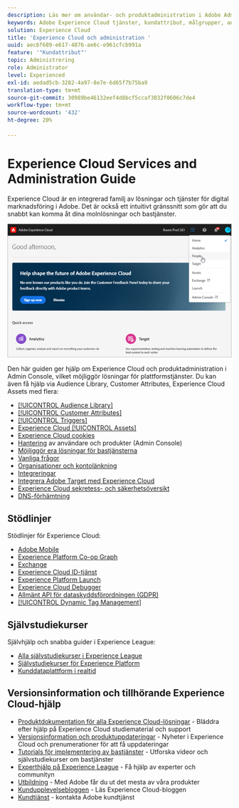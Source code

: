 ```yaml
---
description: Läs mer om användar- och produktadministration i Adobe Admin Console, aktivera lösningar för Experience Cloud och läs mer om Audience Library, Customer Attributes, Experience Cloud Assets med flera.
keywords: Adobe Experience Cloud tjänster, kundattribut, målgrupper, användar- och produktadministration
solution: Experience Cloud
title: 'Experience Cloud och administration '
uuid: aec6f689-e617-4876-ae6c-e961cfcb991a
feature: '"Kundattribut"'
topic: Administrering
role: Administrator
level: Experienced
exl-id: aedad5cb-3282-4a97-8e7e-6d65f7b75ba9
translation-type: tm+mt
source-git-commit: 30989be46132eef4d8bcf5ccaf3032f0606c7de4
workflow-type: tm+mt
source-wordcount: '432'
ht-degree: 20%

---
```


# Experience Cloud Services and Administration Guide

Experience Cloud är en integrerad familj av lösningar och tjänster för digital marknadsföring i Adobe. Det är också ett intuitivt gränssnitt som gör att du snabbt kan komma åt dina molnlösningar och bastjänster.

![Experience Cloud](assets/cloud-pulldown.png)

Den här guiden ger hjälp om Experience Cloud och produktadministration i Admin Console, vilket möjliggör lösningar för plattformstjänster. Du kan även få hjälp via Audience Library, Customer Attributes, Experience Cloud Assets med flera:

* [[!UICONTROL Audience Library]](audience-library/audience-library.md)
* [[!UICONTROL Customer Attributes]](attributes/attributes.md)
* [[!UICONTROL Triggers]](activation/triggers.md)
* [Experience Cloud  [!UICONTROL Assets]](experience-cloud-assets/experience-cloud-assets.md)
* [Experience Cloud cookies](cookies/cookies-privacy.md)
* [Hantering](admin-getting-started/admin-getting-started.md)  av användare och produkter (Admin Console)
* [Möjliggör era lösningar för bastjänsterna](core-services/core-services.md)
* [Vanliga frågor](admin-getting-started/admin-getting-started.md)
* [Organisationer och kontolänkning](admin-getting-started/organizations.md)
* [Integreringar](marketing-cloud-integrations.md)
* [Integrera Adobe Target med Experience Cloud](https://docs.adobe.com/content/help/sv-SE/target/using/integrate/a4t/a4t.html)
* [Experience Cloud sekretess- och säkerhetsöversikt](assets/Adobe-Marketing-Cloud-Privacy-and-Security-Overview.pdf)
* [DNS-förhämtning](admin-getting-started/admin-getting-started.md#concept_6BC8C6856E3644F8956D7AD0A96383B7)

## Stödlinjer

Stödlinjer för Experience Cloud:

* [Adobe Mobile](https://docs.adobe.com/content/help/en/mobile-services/using/home.html)
* [Experience Platform Co-op Graph](https://docs.adobe.com/content/help/sv-SE/device-co-op/using/home.html)
* [Exchange](https://experiencecloud.adobeexchange.com/)
* [Experience Cloud ID-tjänst](https://docs.adobe.com/content/help/sv-SE/id-service/using/home.html)
* [Experience Platform Launch](https://docs.adobelaunch.com/)
* [Experience Cloud Debugger](https://docs.adobe.com/content/help/en/debugger/using/experience-cloud-debugger.html)
* [Allmänt API för dataskyddsförordningen (GDPR)](https://www.adobe.io/apis/experiencecloud/gdpr.html)
* [[!UICONTROL Dynamic Tag Management]](https://docs.adobe.com/content/help/en/dtm/using/dtm-home.html)

## Självstudiekurser

Självhjälp och snabba guider i Experience League:

* [Alla självstudiekurser i Experience League](https://experienceleague.adobe.com/?lang=en#quick-how-tos)
* [Självstudiekurser för Experience Platform](https://experienceleague.adobe.com/docs/core-services-learn/tutorials/overview.html?lang=en)
* [Kunddataplattform i realtid](https://experienceleague.adobe.com/docs/platform-learn/tutorials/rtcdp/understanding-the-real-time-customer-data-platform.html?lang=en)

## Versionsinformation och tillhörande Experience Cloud-hjälp

* [Produktdokumentation för alla Experience Cloud-lösningar](https://docs.adobe.com/content/help/en/experience-cloud/user-guides/home.html)  - Bläddra efter hjälp på Experience Cloud studiematerial och support
* [Versionsinformation och produktuppdateringar](https://docs.adobe.com/content/help/sv-SE/release-notes/experience-cloud/current.html)  - Nyheter i Experience Cloud och prenumerationer för att få uppdateringar
* [Tutorials för implementering av bastjänster](https://docs.adobe.com/content/help/en/core-services-learn/tutorials/overview.html)  - Utforska videor och självstudiekurser om bastjänster
* [Experthjälp på Experience League](https://landing.adobe.com/experience-league/)  - Få hjälp av experter och communityn
* [Utbildning](https://helpx.adobe.com/se/learning.html?promoid=KAUDK)  - Med Adobe får du ut det mesta av våra produkter
* [Kundupplevelsebloggen](https://theblog.adobe.com/customer-experience/)  - Läs Experience Cloud-bloggen
* [Kundtjänst](https://helpx.adobe.com/se/contact/enterprise-support.ec.html)  - kontakta Adobe kundtjänst

